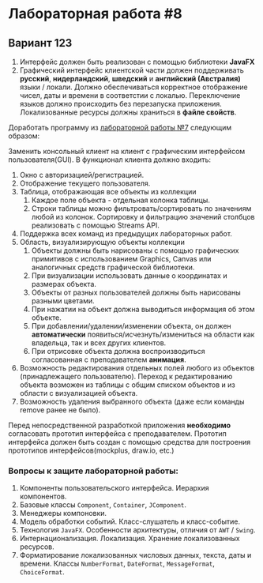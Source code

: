 # Лабораторная работа #8

## Вариант 123

1. Интерфейс должен быть реализован с помощью библиотеки **JavaFX**
2. Графический интерфейс клиентской части должен поддерживать **русский**, **нидерландский**, **шведский** и **английский (Австралия)** языки / локали. Должно обеспечиваться корректное отображение чисел, даты и времени в соответстии с локалью. Переключение языков должно происходить без перезапуска приложения. Локализованные ресурсы должны храниться в **файле свойств**.

Доработать программу из [лабораторной работы №7](../lab7) следующим образом:

Заменить консольный клиент на клиент с графическим интерфейсом пользователя(GUI).
В функционал клиента должно входить:

1. Окно с авторизацией/регистрацией.
2. Отображение текущего пользователя.
3. Таблица, отображающая все объекты из коллекции
    1. Каждое поле объекта - отдельная колонка таблицы.
    2. Строки таблицы можно фильтровать/сортировать по значениям любой из колонок. Сортировку и фильтрацию значений столбцов реализовать с помощью Streams API.
4. Поддержка всех команд из предыдущих лабораторных работ.
5. Область, визуализирующую объекты коллекции
    1. Объекты должны быть нарисованы с помощью графических примитивов с использованием Graphics, Canvas или аналогичных средств графической библиотеки.
    2. При визуализации использовать данные о координатах и размерах объекта.
    3. Объекты от разных пользователей должны быть нарисованы разными цветами.
    4. При нажатии на объект должна выводиться информация об этом объекте.
    5. При добавлении/удалении/изменении объекта, он должен **автоматически** появиться/исчезнуть/измениться на области как владельца, так и всех других клиентов.
    6. При отрисовке объекта должна воспроизводиться согласованная с преподавателем **анимация**.
6. Возможность редактирования отдельных полей любого из объектов (принадлежащего пользователю). Переход к редактированию объекта возможен из таблицы с общим списком объектов и из области с визуализацией объекта.
7. Возможность удаления выбранного объекта (даже если команды remove ранее не было).

Перед непосредственной разработкой приложения **необходимо** согласовать прототип интерфейса с преподавателем. Прототип интерфейса должен быть создан с помощью средства для построения прототипов интерфейсов(mockplus, draw.io, etc.)

### Вопросы к защите лабораторной работы:

1. Компоненты пользовательского интерфейса. Иерархия компонентов.
2. Базовые классы `Component`, `Container`, `JComponent`.
3. Менеджеры компоновки.
4. Модель обработки событий. Класс-слушатель и класс-событие.
5. Технология `JavaFX`. Особенности архитектуры, отличия от `AWT` / `Swing`.
6. Интернационализация. Локализация. Хранение локализованных ресурсов.
7. Форматирование локализованных числовых данных, текста, даты и времени. Классы `NumberFormat`, `DateFormat`, `MessageFormat`, `ChoiceFormat`.
